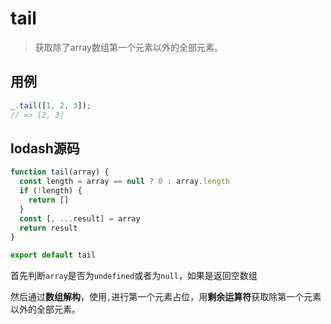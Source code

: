 # tail

> 获取除了array数组第一个元素以外的全部元素。

## 用例

```js
_.tail([1, 2, 3]);
// => [2, 3]
```

## lodash源码

```js
function tail(array) {
  const length = array == null ? 0 : array.length
  if (!length) {
    return []
  }
  const [, ...result] = array
  return result
}

export default tail
```

首先判断`array`是否为`undefined`或者为`null`，如果是返回空数组

然后通过**数组解构**，使用`,`进行第一个元素占位，用**剩余运算符**获取除第一个元素以外的全部元素。